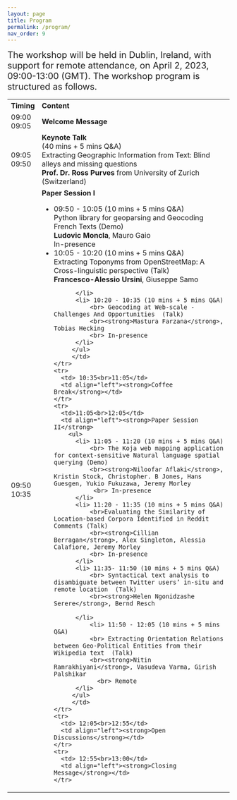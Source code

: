 ```yaml
---
layout: page
title: Program
permalink: /program/
nav_order: 9
---
```

<span style="font-size:20px;"> 
The workshop will be held in Dublin, Ireland, with support for remote attendance, on April 2, 2023, 09:00-13:00 (GMT). The workshop program is structured as follows.</span> 

<table>
  <tbody>
    <tr>
      <th>Timing</th>
      <th align="left">Content</th>
    </tr>
    <tr>
      <td>09:00<br>09:05</td>
      <td align="left"><strong>Welcome Message</strong></td>
    </tr>
    <tr>
      <td>09:05<br>09:50</td>
      <td align="left"><strong>Keynote Talk</strong>
               <br>  (40 mins + 5 mins Q&A)
               <br>  Extracting Geographic Information from Text: Blind alleys and missing questions
         <br> <strong>Prof. Dr. Ross Purves</strong> from University of Zurich (Switzerland)</td>
    </tr>
    <tr>
      <td>09:50<br>10:35</td>
      <td align="left"><strong>Paper Session I</strong>
        <ul> 
          <li> 09:50 - 10:05 (10 mins + 5 mins Q&A) 
              <br> Python library for geoparsing and Geocoding French Texts (Demo)
              <br><strong>Ludovic Moncla</strong>, Mauro Gaio 
              <br> In-presence
          </li> 
          <li> 10:05 - 10:20 (10 mins + 5 mins Q&A)
              <br>Extracting Toponyms from OpenStreetMap: A Cross-linguistic perspective  (Talk)  
              <br><strong>Francesco-Alessio Ursini</strong>, Giuseppe Samo 
            
          </li> 
          <li> 10:20 - 10:35 (10 mins + 5 mins Q&A)
              <br> Geocoding at Web-scale - Challenges And Opportunities  (Talk)  
              <br><strong>Mastura Farzana</strong>, Tobias Hecking 
              <br> In-presence
          </li> 
         </ul>  
         </td>
    </tr>
    <tr>
      <td> 10:35<br>11:05</td>
      <td align="left"><strong>Coffee Break</strong></td>
    </tr>
    <tr>
      <td>11:05<br>12:05</td>
      <td align="left"><strong>Paper Session II</strong>
        <ul> 
          <li> 11:05 - 11:20 (10 mins + 5 mins Q&A)
              <br> The Koja web mapping application for context-sensitive Natural language spatial querying (Demo)
              <br><strong>Niloofar Aflaki</strong>, Kristin Stock, Christopher. B Jones, Hans Guesgen, Yukio Fukuzawa, Jeremy Morley
               <br> In-presence
          </li> 
          <li> 11:20 - 11:35 (10 mins + 5 mins Q&A)
              <br>Evaluating the Similarity of Location-based Corpora Identified in Reddit Comments (Talk)  
              <br><strong>Cillian Berragan</strong>, Alex Singleton, Alessia Calafiore, Jeremy Morley
              <br> In-presence
          </li> 
          <li> 11:35- 11:50 (10 mins + 5 mins Q&A)
              <br> Syntactical text analysis to disambiguate between Twitter users’ in-situ and remote location  (Talk)  
              <br><strong>Helen Ngonidzashe Serere</strong>, Bernd Resch
               
          </li> 
              <li> 11:50 - 12:05 (10 mins + 5 mins Q&A)
              <br> Extracting Orientation Relations between Geo-Political Entities from their Wikipedia text  (Talk)  
              <br><strong>Nitin Ramrakhiyani</strong>, Vasudeva Varma, Girish Palshikar
                <br> Remote
          </li> 
         </ul>  
         </td>
    </tr>
    <tr>
      <td> 12:05<br>12:55</td>
      <td align="left"><strong>Open Discussions</strong></td>
    </tr>
    <tr>
      <td> 12:55<br>13:00</td>
      <td align="left"><strong>Closing Message</strong></td>
    </tr>
  </tbody>
</table>
